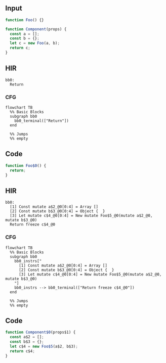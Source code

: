 
## Input

```javascript
function Foo() {}

function Component(props) {
  const a = [];
  const b = {};
  let c = new Foo(a, b);
  return c;
}

```

## HIR

```
bb0:
  Return
```

### CFG

```mermaid
flowchart TB
  %% Basic Blocks
  subgraph bb0
    bb0_terminal(["Return"])
  end

  %% Jumps
  %% empty
```

## Code

```javascript
function Foo$0() {
  return;
}

```
## HIR

```
bb0:
  [1] Const mutate a$2_@0[0:4] = Array []
  [2] Const mutate b$3_@0[0:4] = Object {  }
  [3] Let mutate c$4_@0[0:4] = New mutate Foo$5_@0(mutate a$2_@0, mutate b$3_@0)
  Return freeze c$4_@0
```

### CFG

```mermaid
flowchart TB
  %% Basic Blocks
  subgraph bb0
    bb0_instrs["
      [1] Const mutate a$2_@0[0:4] = Array []
      [2] Const mutate b$3_@0[0:4] = Object {  }
      [3] Let mutate c$4_@0[0:4] = New mutate Foo$5_@0(mutate a$2_@0, mutate b$3_@0)
    "]
    bb0_instrs --> bb0_terminal(["Return freeze c$4_@0"])
  end

  %% Jumps
  %% empty
```

## Code

```javascript
function Component$0(props$1) {
  const a$2 = [];
  const b$3 = {};
  let c$4 = new Foo$5(a$2, b$3);
  return c$4;
}

```
      